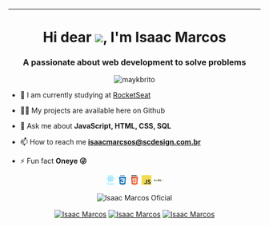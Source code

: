 ---
<h1 align="center">Hi dear <img src="https://raw.githubusercontent.com/kaueMarques/kaueMarques/master/hi.gif" width="30px">, I'm Isaac Marcos</h1>
<h3 align="center">A passionate about web development to solve problems</h3>
<p align="center"> <img src="https://komarev.com/ghpvc/?username=maykbrito" alt="maykbrito" /> </p>

- 🔭 I am currently studying at  [RocketSeat](https://www.rocketseat.com.br/)

- 👨‍💻 My projects are available here on Github

- 💬 Ask me about **JavaScript, HTML, CSS, SQL**

- 📫 How to reach me **isaacmarcsos@scdesign.com.br**

- ⚡ Fun fact **Oneye 😜**

<p align="center">
<img src="https://raw.githubusercontent.com/devicons/devicon/master/icons/react/react-original-wordmark.svg" alt="react" width="20" height="20"/>
<img src="https://raw.githubusercontent.com/devicons/devicon/master/icons/css3/css3-plain-wordmark.svg" alt="css3"  width="20" height="20"/>
<img src="https://raw.githubusercontent.com/devicons/devicon/master/icons/html5/html5-original-wordmark.svg" alt="html5"  width="20" height="20"/>
<img src="https://raw.githubusercontent.com/devicons/devicon/master/icons/javascript/javascript-original.svg" alt="javascript" width="20" height="20"/>
<img src="https://raw.githubusercontent.com/devicons/devicon/master/icons/nodejs/nodejs-original-wordmark.svg" alt="nodejs" width="20" height="20"/></p><p align="center">
<img src="https://github-readme-stats.vercel.app/api?username=isaacmarcos-oficial&show_icons=true" alt="Isaac Marcos Oficial"/> 
</p>

<p align="center">
<a href="https://www.linkedin.com/in/isaacmarcosoficial/" target="blank"><img align="center" src="https://cdn.jsdelivr.net/npm/simple-icons@3.0.1/icons/linkedin.svg" alt="Isaac Marcos" height="20" width="20" /></a>
<a href="https://www.facebook.com/scdesignweb" target="blank"><img align="center" src="https://cdn.jsdelivr.net/npm/simple-icons@3.0.1/icons/facebook.svg" alt="Isaac Marcos" height="20" width="20" /></a>
<a href="https://www.instagram.com/scdesignweb/" target="blank"><img align="center" src="https://cdn.jsdelivr.net/npm/simple-icons@3.0.1/icons/instagram.svg" alt="Isaac Marcos" height="20" width="20" /></a>
</p>
